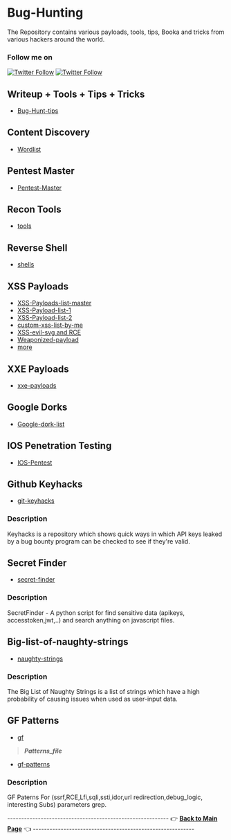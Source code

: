 # Bug-Hunting
The Repository contains various payloads, tools, tips, Booka and tricks from various hackers around the world.
### Follow me on
[![Twitter Follow](https://img.shields.io/twitter/follow/thevillagehackr?style=social)](https://twitter.com/thevillagehackr) [![Twitter Follow](https://img.shields.io/twitter/follow/TVHSecurity?style=social)](https://twitter.com/intent/follow?screen_name=TVHSecurity)
## Writeup + Tools + Tips + Tricks
- [Bug-Hunt-tips](Writeups/Bug-Bounty-Tips/Tip-files)
## Content Discovery
- [Wordlist](Content-discovery)
## Pentest Master
- [Pentest-Master](Pentest-master)
## Recon Tools
- [tools](Recon-tools)
## Reverse Shell
- [shells](Rev-shell)
## XSS Payloads
- [XSS-Payloads-list-master](XSS-payloads/xss-payload-list-master)
- [XSS-Payload-list-1](XSS-payloads/xss-payload-list-master/Intruder/xss-payload-part%201.txt)
- [XSS-Payload-list-2](XSS-payloads/xss-payload-list-master/Intruder/xss-payload-part%202.txt)
- [custom-xss-list-by-me](XSS-payloads/xss-custom-payload.md)
- [XSS-evil-svg and RCE](XSS-payloads/evilsvg-master)
- [Weaponized-payload](https://github.com/hakluke/weaponised-XSS-payloads)
- [more](XSS-payloads/AwesomeXSS-master/README.md)
## XXE Payloads
- [xxe-payloads](XXE-payloads)
## Google Dorks
- [Google-dork-list](Gdorks)
## IOS Penetration Testing
- [IOS-Pentest](https://github.com/thevillagehacker/Mobile-Penetration-testing/blob/master/IOS/Readme.md)
## Github Keyhacks
- [git-keyhacks](https://github.com/streaak/keyhacks)
### Description
Keyhacks is a repository which shows quick ways in which API keys leaked by a bug bounty program can be checked to see if they're valid.
## Secret Finder
- [secret-finder]()
### Description
SecretFinder - A python script for find sensitive data (apikeys, accesstoken,jwt,..) and search anything on javascript files.
## Big-list-of-naughty-strings
- [naughty-strings](https://github.com/minimaxir/big-list-of-naughty-strings)
### Description
The Big List of Naughty Strings is a list of strings which have a high probability of causing issues when used as user-input data.
## GF Patterns
- [gf](https://github.com/tomnomnom/gf)
> ***Patterns_file***
- [gf-patterns](https://github.com/1ndianl33t/Gf-Patterns)
### Description
GF Paterns For (ssrf,RCE,Lfi,sqli,ssti,idor,url redirection,debug_logic, interesting Subs) parameters grep.



---------------------------------------------------------- 👉 **[Back to Main Page](https://github.com/thevillagehacker/Bug-Hunting)** 👈 ----------------------------------------------------------

